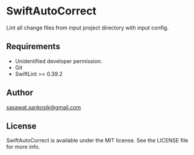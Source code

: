 # SwiftAutoCorrect
Lint all change files from input project directory with input config.

## Requirements
- Unidentified developer permission.
- Git
- SwiftLint >= 0.39.2

## Author

sasawat.sankosik@gmail.com

## License

SwiftAutoCorrect is available under the MIT license. See the LICENSE file for more info.